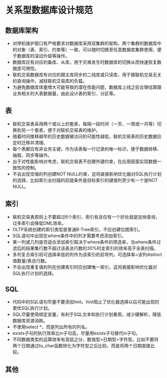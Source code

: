 
# 关系型数据库设计规范

## 数据库架构
- 对停机维护窗口有严格要求对数据库采用双集群的架构，两个集群的数据库中的对象（表、索引、约束等）一致，可以随时切换至任意数据库集群使用，便于数据库的滚动升级等操作。
- 数据库应有对应的备库、从库，用于灾难发生时数据库的切换从而快速恢复数据库可用性。
- 联机交易数据库有对应的跟主库同步的二线库或只读库，用于跟联机交易无关的查询操作，减轻联机交易库的负载。
- 为避免数据库体量增大可能导致的潜在性能问题，数据库上线之前合理估算跟业务相关的大表数据量，由此设计表的索引、分区等。

## 表
- 联机交易表采用两个或以上的套表，每隔一段时间（一天、一周或一月等）切换到另一个套表，便于对联机交易表的维护。
- 随着时间推移越早的历史数据被访问的可能性越低，联机交易表的历史数据应定时迁移并清理。
- 每个表都应有非业务主键，作为该表每一行记录的唯一标识，便于数据转移、抽取、同步等操作。
- 出于对性能影响对考虑，联机交易表不创建外键约束，在应用层面实现数据一致性的控制。
- 不会出现空值的列创建NOT NULL约束，这将直接影响优化器对SQL执行计划的选择，比如索引全扫描的前提条件是目标索引的键值列至少有一个是NOT NULL。

## 索引
- 联机交易表原则上不要超过6个索引，索引有且仅有一个好处就是加快查询，过多索引会降低DML效率。
- OLTP系统创建的索引类型是普通B-Tree索引，不应创建位图索引。
- SQL语句中出现在where条件中的列才需要考虑添加索引。
- 某一列或几列是否适合添加索引取决于where条件的筛选率，当where条件过滤后的结果集行数不超过该表总行数的30%时走索引的效率高于全表扫描。
- 多列复合索引将可选择率低的列作为该索引的前导列，可选择率=该列distinct值数量/表总行数。
- 不会出现重复值的列在创建索引时应创建唯一索引，这将直接影响优化器对SQL执行计划的选择。

## SQL
- 代码中的SQL语句尽量不要添加hint。hint阻止了优化器选择以后可能出现的更优SQL执行计划。
- SQL尽量使用绑定变量，有利于SQL文本和执行计划重用，减少硬解析，降低数据库资源消耗。
- 不使用select *，而是列出所有的列名。
- exists子句的执行效率比in子句高，尽量用exists子句替代in子句。
- 不同数据类型的运算效率有高低之分，数值型>日期型>字符型。比如不要将两个日期通过to_char函数转化为字符型之后比较，而是将两个日期直接比较。


## 其他





